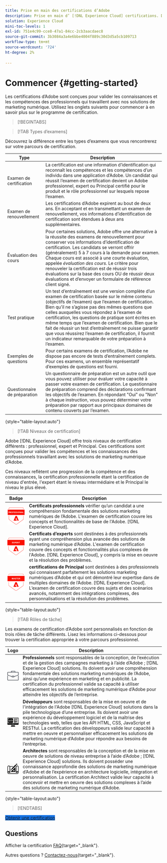 ```yaml
---
title: Prise en main des certifications d’Adobe
description: Prise en main d’ [!DNL Experience Cloud] certifications. Découvrez le programme et ce site web.
solution: Experience Cloud
mini-toc-levels: 1
exl-id: 751e4c99-cce8-47a1-84cc-2cb3aacdaec8
source-git-commit: 3b3084a3a4e6bbe4004f889c30d3d5a5cb109713
workflow-type: tm+mt
source-wordcount: '724'
ht-degree: 2%

---
```


# Commencer {#getting-started}

Les certifications d’Adobe sont conçues pour valider les connaissances et les compétences des professionnels qui travaillent avec nos solutions de marketing numérique. Utilisez les onglets suivants pour commencer à en savoir plus sur le programme de certification.

>[!BEGINTABS]

>[!TAB Types d’examens]

Découvrez la différence entre les types d’examens que vous rencontrerez sur votre parcours de certification.

| Type | Description |
| ------- | ------- |
| Examen de certification | La certification est une information d’identification qui reconnaît les compétences et les compétences d’un individu dans une application d’Adobe. Un candidat qui réussit l’examen de certification devient un Adobe professionnel, expert ou Principal certifié pour le produit et le rôle professionnel sur lesquels repose l’examen. |
| Examen de renouvellement | Les certifications d’Adobe expirent au bout de deux ans. En acceptant et en transmettant un examen de renouvellement, vos informations d’identification de certification sont étendues à deux ans supplémentaires. |
| Évaluation des cours | Pour certaines solutions, Adobe offre une alternative à la réussite des examens de renouvellement pour conserver vos informations d’identification de certification. Les candidats se verront offrir (généralement) 5 à 7 cours à la demande pour examen. Chaque cours est associé à une courte évaluation, appelée _évaluation des cours_. Le critère pour renouveler la certification est de réussir trois évaluations sur la base des cours OU de réussir deux évaluations et d’envoyer un formulaire de référence client signé. |
| Test pratique | Un test d’entraînement est une version complète d’un examen de certification basée sur le même contenu (objectifs de l’examen) que l’examen de certification. Bien qu’il ne s’agisse pas des mêmes questions que celles auxquelles vous répondez à l’examen de certification, les questions de pratique sont écrites en même temps que l’examen de certification. Bien que le fait de réussir un test d’entraînement ne puisse garantir que vous réussirez l’examen de certification, il fournit un indicateur remarquable de votre préparation à l’examen. |
| Exemples de questions | Pour certains examens de certification, l’Adobe ne dispose pas encore de tests d’entraînement complets. Pour ces examens, un ensemble représentatif d’exemples de questions est fourni. |
| Questionnaire de préparation | Un questionnaire de préparation est un autre outil que vous pouvez utiliser pour évaluer votre capacité à passer votre examen de certification. Le questionnaire de préparation comprend des déclarations confirmant les objectifs de l’examen. En répondant &quot;Oui&quot; ou &quot;Non&quot; à chaque instruction, vous pouvez déterminer votre préparation par rapport aux principaux domaines de contenu couverts par l’examen. |

{style="table-layout:auto"}

>[!TAB Niveaux de certification]

Adobe [!DNL Experience Cloud] offre trois niveaux de certification différents : professionnel, expert et Principal. Ces certifications sont conçues pour valider les compétences et les connaissances des professionnels travaillant avec les solutions de marketing numérique d’Adobe.

Ces niveaux reflètent une progression de la compétence et des connaissances, la certification professionnelle étant la certification de niveau d&#39;entrée, l&#39;expert étant le niveau intermédiaire et le Principal le niveau le plus élevé.

| Badge | Description |
| ------- | ------- |
| ![Badge professionnel](/help/certifications/assets/professional-badge-Xsmall.png) | **Certificats professionnels** vérifier qu’un candidat a une compréhension fondamentale des solutions marketing numériques de l’Adobe. L&#39;examen de certification couvre les concepts et fonctionnalités de base de l&#39;Adobe. [!DNL Experience Cloud]. |
| ![Badge d’expert](/help/certifications/assets/expert-badge-Xsmall.png) | **Certificats d’experts** sont destinées à des professionnels ayant une compréhension plus avancée des solutions de marketing numérique d’Adobe. L&#39;examen de certification couvre des concepts et fonctionnalités plus complexes de l&#39;Adobe. [!DNL Experience Cloud], y compris la mise en oeuvre et la résolution des problèmes. |
| ![Badge de Principal](/help/certifications/assets/master-badge-Xsmall.png) | **certifications de Principal** sont destinées à des professionnels qui connaissent parfaitement les solutions marketing numériques d’Adobe et qui ont démontré leur expertise dans de multiples domaines de l’Adobe. [!DNL Experience Cloud]. L’examen de certification couvre des sujets et des scénarios avancés, notamment des intégrations complexes, des personnalisations et la résolution des problèmes. |

{style="table-layout:auto"}

>[!TAB Rôles de tâche]

Les examens de certification d’Adobe sont personnalisés en fonction de trois rôles de tâche différents. Lisez les informations ci-dessous pour trouver la certification appropriée à votre parcours professionnel.

| Logo | Description |
| ------- | ------- |
| ![Badge du professionnel](/help/certifications/assets/business_practitioner_blk_small.png) | **Professionnels** sont responsables de la conception, de l’exécution et de la gestion des campagnes marketing à l’aide d’Adobe ; [!DNL Experience Cloud] solutions. Ils doivent avoir une compréhension fondamentale des solutions marketing numériques de l’Adobe, ainsi qu’une expérience en marketing et en publicité. La certification du professionnel valide sa capacité à utiliser efficacement les solutions de marketing numérique d’Adobe pour atteindre les objectifs de l’entreprise. |
| ![Badge de développeur](/help/certifications/assets/developer_blk_small.png) | **Développeurs** sont responsables de la mise en oeuvre et de l&#39;intégration de l&#39;Adobe [!DNL Experience Cloud] solutions dans la pile technologique d’une entreprise. Ils doivent avoir une expérience du développement logiciel et de la maîtrise des technologies web, telles que les API HTML, CSS, JavaScript et RESTful. La certification des développeurs valide leur capacité à mettre en oeuvre et personnaliser efficacement les solutions de marketing numérique d’Adobe pour répondre aux besoins de l’entreprise. |
| ![Badge d’architecte](/help/certifications/assets/architect_blk_small.png) | **Architectes** sont responsables de la conception et de la mise en oeuvre de solutions de niveau entreprise à l’aide d’Adobe ; [!DNL Experience Cloud] solutions. Ils doivent posséder une connaissance approfondie des solutions de marketing numérique d’Adobe et de l’expérience en architecture logicielle, intégration et personnalisation. La certification Architect valide leur capacité à concevoir et mettre en oeuvre des solutions complexes à l’aide des solutions de marketing numérique d’Adobe. |

{style="table-layout:auto"}

<!--

>[!TAB Certification journey]

The Certification Journey Guide is a comprehensive tool designed to provide you with all the information you need to prepare for a certification exam. The guide is divided into three main sections: Get Ready, Get Prepped, and Get Certified.

| Sections | Description |
| ------- | ------- |
|**Get Ready** | Intended to give an overview of the exam, including information about the intended audience, exam details, readiness self-assessment, exam objectives, and scope. This section helps you understand the exam and what you can expect when taking it. The readiness self-assessment is particularly helpful, as it allows you to determine your current level of knowledge and identify areas where you may need to focus your study efforts. |
| **Get Prepped** | Is where you can find training and resources to help you prepare for the exam. This section includes information about and links to study materials and training courses. |
| **Get Certified** | Offers valuable information on how to register for the certification exam, including details about the registration process and available payment methods. In addition, this section also provides a clear overview of the exam process. Look to this section for helpful resources, such as a link to the Adobe Certification Prep Portal for exams that offer practice tests, as well as links to register for certification exams. |

{style="table-layout:auto"}

-->

>[!ENDTABS]

<a href="https://experienceleague.adobe.com/docs/certification/certification/how-to-get-certified.html" target="_blank" class="spectrum-Button spectrum-Button--fill spectrum-Button--accent spectrum-Button--sizeM is-margin-bottom-big-big at-element-click-tracking" style="background-color:#1473E6">

<span class="spectrum-Button-label has-no-wrap">
   Obtenir une certification
</span>
</a>

## Questions

Afficher la certification [FAQ](https://experienceleague.adobe.com/docs/certification/certification/faq.html){target="_blank"}.

Autres questions ? [Contactez-nous](mailto:certif@adobe.com){target="_blank"}.
